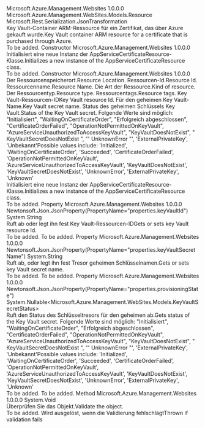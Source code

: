 <Type Name="AppServiceCertificateResource" FullName="Microsoft.Azure.Management.WebSites.Models.AppServiceCertificateResource">
  <TypeSignature Language="C#" Value="public class AppServiceCertificateResource : Microsoft.Azure.Management.WebSites.Models.Resource" />
  <TypeSignature Language="ILAsm" Value=".class public auto ansi beforefieldinit AppServiceCertificateResource extends Microsoft.Azure.Management.WebSites.Models.Resource" />
  <TypeSignature Language="DocId" Value="T:Microsoft.Azure.Management.WebSites.Models.AppServiceCertificateResource" />
  <TypeSignature Language="VB.NET" Value="Public Class AppServiceCertificateResource&#xA;Inherits Resource" />
  <TypeSignature Language="F#" Value="type AppServiceCertificateResource = class&#xA;    inherit Resource" />
  <AssemblyInfo>
    <AssemblyName>Microsoft.Azure.Management.Websites</AssemblyName>
    <AssemblyVersion>1.0.0.0</AssemblyVersion>
  </AssemblyInfo>
  <Base>
    <BaseTypeName>Microsoft.Azure.Management.WebSites.Models.Resource</BaseTypeName>
  </Base>
  <Interfaces />
  <Attributes>
    <Attribute>
      <AttributeName>Microsoft.Rest.Serialization.JsonTransformation</AttributeName>
    </Attribute>
  </Attributes>
  <Docs>
    <summary>
            <span data-ttu-id="0d748-101">Key Vault-Container ARM-Ressource für ein Zertifikat, das über Azure gekauft wurde.</span><span class="sxs-lookup"><span data-stu-id="0d748-101">Key Vault container ARM resource for a certificate that is purchased through Azure.</span></span>
            </summary>
    <remarks>To be added.</remarks>
  </Docs>
  <Members>
    <Member MemberName=".ctor">
      <MemberSignature Language="C#" Value="public AppServiceCertificateResource ();" />
      <MemberSignature Language="ILAsm" Value=".method public hidebysig specialname rtspecialname instance void .ctor() cil managed" />
      <MemberSignature Language="DocId" Value="M:Microsoft.Azure.Management.WebSites.Models.AppServiceCertificateResource.#ctor" />
      <MemberSignature Language="VB.NET" Value="Public Sub New ()" />
      <MemberType>Constructor</MemberType>
      <AssemblyInfo>
        <AssemblyName>Microsoft.Azure.Management.Websites</AssemblyName>
        <AssemblyVersion>1.0.0.0</AssemblyVersion>
      </AssemblyInfo>
      <Parameters />
      <Docs>
        <summary>
            <span data-ttu-id="0d748-102">Initialisiert eine neue Instanz der AppServiceCertificateResource-Klasse.</span><span class="sxs-lookup"><span data-stu-id="0d748-102">Initializes a new instance of the AppServiceCertificateResource class.</span></span>
            </summary>
        <remarks>To be added.</remarks>
      </Docs>
    </Member>
    <Member MemberName=".ctor">
      <MemberSignature Language="C#" Value="public AppServiceCertificateResource (string location, string id = null, string name = null, string kind = null, string type = null, System.Collections.Generic.IDictionary&lt;string,string&gt; tags = null, string keyVaultId = null, string keyVaultSecretName = null, Nullable&lt;Microsoft.Azure.Management.WebSites.Models.KeyVaultSecretStatus&gt; provisioningState = null);" />
      <MemberSignature Language="ILAsm" Value=".method public hidebysig specialname rtspecialname instance void .ctor(string location, string id, string name, string kind, string type, class System.Collections.Generic.IDictionary`2&lt;string, string&gt; tags, string keyVaultId, string keyVaultSecretName, valuetype System.Nullable`1&lt;valuetype Microsoft.Azure.Management.WebSites.Models.KeyVaultSecretStatus&gt; provisioningState) cil managed" />
      <MemberSignature Language="DocId" Value="M:Microsoft.Azure.Management.WebSites.Models.AppServiceCertificateResource.#ctor(System.String,System.String,System.String,System.String,System.String,System.Collections.Generic.IDictionary{System.String,System.String},System.String,System.String,System.Nullable{Microsoft.Azure.Management.WebSites.Models.KeyVaultSecretStatus})" />
      <MemberSignature Language="VB.NET" Value="Public Sub New (location As String, Optional id As String = null, Optional name As String = null, Optional kind As String = null, Optional type As String = null, Optional tags As IDictionary(Of String, String) = null, Optional keyVaultId As String = null, Optional keyVaultSecretName As String = null, Optional provisioningState As Nullable(Of KeyVaultSecretStatus) = null)" />
      <MemberSignature Language="F#" Value="new Microsoft.Azure.Management.WebSites.Models.AppServiceCertificateResource : string * string * string * string * string * System.Collections.Generic.IDictionary&lt;string, string&gt; * string * string * Nullable&lt;Microsoft.Azure.Management.WebSites.Models.KeyVaultSecretStatus&gt; -&gt; Microsoft.Azure.Management.WebSites.Models.AppServiceCertificateResource" Usage="new Microsoft.Azure.Management.WebSites.Models.AppServiceCertificateResource (location, id, name, kind, type, tags, keyVaultId, keyVaultSecretName, provisioningState)" />
      <MemberType>Constructor</MemberType>
      <AssemblyInfo>
        <AssemblyName>Microsoft.Azure.Management.Websites</AssemblyName>
        <AssemblyVersion>1.0.0.0</AssemblyVersion>
      </AssemblyInfo>
      <Parameters>
        <Parameter Name="location" Type="System.String" />
        <Parameter Name="id" Type="System.String" />
        <Parameter Name="name" Type="System.String" />
        <Parameter Name="kind" Type="System.String" />
        <Parameter Name="type" Type="System.String" />
        <Parameter Name="tags" Type="System.Collections.Generic.IDictionary&lt;System.String,System.String&gt;" />
        <Parameter Name="keyVaultId" Type="System.String" />
        <Parameter Name="keyVaultSecretName" Type="System.String" />
        <Parameter Name="provisioningState" Type="System.Nullable&lt;Microsoft.Azure.Management.WebSites.Models.KeyVaultSecretStatus&gt;" />
      </Parameters>
      <Docs>
        <param name="location"><span data-ttu-id="0d748-103">Der Ressourcenspeicherort.</span><span class="sxs-lookup"><span data-stu-id="0d748-103">Resource Location.</span></span></param>
        <param name="id"><span data-ttu-id="0d748-104">Ressourcen-Id.</span><span class="sxs-lookup"><span data-stu-id="0d748-104">Resource Id.</span></span></param>
        <param name="name"><span data-ttu-id="0d748-105">Ressourcenname.</span><span class="sxs-lookup"><span data-stu-id="0d748-105">Resource Name.</span></span></param>
        <param name="kind"><span data-ttu-id="0d748-106">Die Art der Ressource.</span><span class="sxs-lookup"><span data-stu-id="0d748-106">Kind of resource.</span></span></param>
        <param name="type"><span data-ttu-id="0d748-107">Der Ressourcentyp.</span><span class="sxs-lookup"><span data-stu-id="0d748-107">Resource type.</span></span></param>
        <param name="tags"><span data-ttu-id="0d748-108">Ressourcentags.</span><span class="sxs-lookup"><span data-stu-id="0d748-108">Resource tags.</span></span></param>
        <param name="keyVaultId"><span data-ttu-id="0d748-109">Key Vault-Ressourcen-ID</span><span class="sxs-lookup"><span data-stu-id="0d748-109">Key Vault resource Id.</span></span></param>
        <param name="keyVaultSecretName"><span data-ttu-id="0d748-110">Für den geheimen Key Vault-Name.</span><span class="sxs-lookup"><span data-stu-id="0d748-110">Key Vault secret name.</span></span></param>
        <param name="provisioningState"><span data-ttu-id="0d748-111">Status des geheimen Schlüssels Key Vault.</span><span class="sxs-lookup"><span data-stu-id="0d748-111">Status of the Key Vault secret.</span></span>
            <span data-ttu-id="0d748-112">Folgende Werte sind möglich: "Initialisiert", "WaitingOnCertificateOrder", "Erfolgreich abgeschlossen", "CertificateOrderFailed", "OperationNotPermittedOnKeyVault", "AzureServiceUnauthorizedToAccessKeyVault", "KeyVaultDoesNotExist", " KeyVaultSecretDoesNotExist ", '" UnknownError "', 'ExternalPrivateKey', 'Unbekannt'</span><span class="sxs-lookup"><span data-stu-id="0d748-112">Possible values include: 'Initialized', 'WaitingOnCertificateOrder', 'Succeeded', 'CertificateOrderFailed', 'OperationNotPermittedOnKeyVault', 'AzureServiceUnauthorizedToAccessKeyVault', 'KeyVaultDoesNotExist', 'KeyVaultSecretDoesNotExist', 'UnknownError', 'ExternalPrivateKey', 'Unknown'</span></span></param>
        <summary>
            <span data-ttu-id="0d748-113">Initialisiert eine neue Instanz der AppServiceCertificateResource-Klasse.</span><span class="sxs-lookup"><span data-stu-id="0d748-113">Initializes a new instance of the AppServiceCertificateResource class.</span></span>
            </summary>
        <remarks>To be added.</remarks>
      </Docs>
    </Member>
    <Member MemberName="KeyVaultId">
      <MemberSignature Language="C#" Value="public string KeyVaultId { get; set; }" />
      <MemberSignature Language="ILAsm" Value=".property instance string KeyVaultId" />
      <MemberSignature Language="DocId" Value="P:Microsoft.Azure.Management.WebSites.Models.AppServiceCertificateResource.KeyVaultId" />
      <MemberSignature Language="VB.NET" Value="Public Property KeyVaultId As String" />
      <MemberSignature Language="F#" Value="member this.KeyVaultId : string with get, set" Usage="Microsoft.Azure.Management.WebSites.Models.AppServiceCertificateResource.KeyVaultId" />
      <MemberType>Property</MemberType>
      <AssemblyInfo>
        <AssemblyName>Microsoft.Azure.Management.Websites</AssemblyName>
        <AssemblyVersion>1.0.0.0</AssemblyVersion>
      </AssemblyInfo>
      <Attributes>
        <Attribute>
          <AttributeName>Newtonsoft.Json.JsonProperty(PropertyName="properties.keyVaultId")</AttributeName>
        </Attribute>
      </Attributes>
      <ReturnValue>
        <ReturnType>System.String</ReturnType>
      </ReturnValue>
      <Docs>
        <summary>
            <span data-ttu-id="0d748-114">Ruft ab oder legt ihn fest Key Vault-Ressourcen-ID</span><span class="sxs-lookup"><span data-stu-id="0d748-114">Gets or sets key Vault resource Id.</span></span>
            </summary>
        <value>To be added.</value>
        <remarks>To be added.</remarks>
      </Docs>
    </Member>
    <Member MemberName="KeyVaultSecretName">
      <MemberSignature Language="C#" Value="public string KeyVaultSecretName { get; set; }" />
      <MemberSignature Language="ILAsm" Value=".property instance string KeyVaultSecretName" />
      <MemberSignature Language="DocId" Value="P:Microsoft.Azure.Management.WebSites.Models.AppServiceCertificateResource.KeyVaultSecretName" />
      <MemberSignature Language="VB.NET" Value="Public Property KeyVaultSecretName As String" />
      <MemberSignature Language="F#" Value="member this.KeyVaultSecretName : string with get, set" Usage="Microsoft.Azure.Management.WebSites.Models.AppServiceCertificateResource.KeyVaultSecretName" />
      <MemberType>Property</MemberType>
      <AssemblyInfo>
        <AssemblyName>Microsoft.Azure.Management.Websites</AssemblyName>
        <AssemblyVersion>1.0.0.0</AssemblyVersion>
      </AssemblyInfo>
      <Attributes>
        <Attribute>
          <AttributeName>Newtonsoft.Json.JsonProperty(PropertyName="properties.keyVaultSecretName")</AttributeName>
        </Attribute>
      </Attributes>
      <ReturnValue>
        <ReturnType>System.String</ReturnType>
      </ReturnValue>
      <Docs>
        <summary>
            <span data-ttu-id="0d748-115">Ruft ab, oder legt ihn fest Tresor geheimen Schlüsselnamen.</span><span class="sxs-lookup"><span data-stu-id="0d748-115">Gets or sets key Vault secret name.</span></span>
            </summary>
        <value>To be added.</value>
        <remarks>To be added.</remarks>
      </Docs>
    </Member>
    <Member MemberName="ProvisioningState">
      <MemberSignature Language="C#" Value="public Nullable&lt;Microsoft.Azure.Management.WebSites.Models.KeyVaultSecretStatus&gt; ProvisioningState { get; }" />
      <MemberSignature Language="ILAsm" Value=".property instance valuetype System.Nullable`1&lt;valuetype Microsoft.Azure.Management.WebSites.Models.KeyVaultSecretStatus&gt; ProvisioningState" />
      <MemberSignature Language="DocId" Value="P:Microsoft.Azure.Management.WebSites.Models.AppServiceCertificateResource.ProvisioningState" />
      <MemberSignature Language="VB.NET" Value="Public ReadOnly Property ProvisioningState As Nullable(Of KeyVaultSecretStatus)" />
      <MemberSignature Language="F#" Value="member this.ProvisioningState : Nullable&lt;Microsoft.Azure.Management.WebSites.Models.KeyVaultSecretStatus&gt;" Usage="Microsoft.Azure.Management.WebSites.Models.AppServiceCertificateResource.ProvisioningState" />
      <MemberType>Property</MemberType>
      <AssemblyInfo>
        <AssemblyName>Microsoft.Azure.Management.Websites</AssemblyName>
        <AssemblyVersion>1.0.0.0</AssemblyVersion>
      </AssemblyInfo>
      <Attributes>
        <Attribute>
          <AttributeName>Newtonsoft.Json.JsonProperty(PropertyName="properties.provisioningState")</AttributeName>
        </Attribute>
      </Attributes>
      <ReturnValue>
        <ReturnType>System.Nullable&lt;Microsoft.Azure.Management.WebSites.Models.KeyVaultSecretStatus&gt;</ReturnType>
      </ReturnValue>
      <Docs>
        <summary>
            <span data-ttu-id="0d748-116">Ruft den Status des Schlüsseltresors für den geheimen ab.</span><span class="sxs-lookup"><span data-stu-id="0d748-116">Gets status of the Key Vault secret.</span></span> <span data-ttu-id="0d748-117">Folgende Werte sind möglich: "Initialisiert", "WaitingOnCertificateOrder", "Erfolgreich abgeschlossen", "CertificateOrderFailed", "OperationNotPermittedOnKeyVault", "AzureServiceUnauthorizedToAccessKeyVault", "KeyVaultDoesNotExist", " KeyVaultSecretDoesNotExist ", '" UnknownError "', 'ExternalPrivateKey', 'Unbekannt'</span><span class="sxs-lookup"><span data-stu-id="0d748-117">Possible values include: 'Initialized', 'WaitingOnCertificateOrder', 'Succeeded', 'CertificateOrderFailed', 'OperationNotPermittedOnKeyVault', 'AzureServiceUnauthorizedToAccessKeyVault', 'KeyVaultDoesNotExist', 'KeyVaultSecretDoesNotExist', 'UnknownError', 'ExternalPrivateKey', 'Unknown'</span></span>
            </summary>
        <value>To be added.</value>
        <remarks>To be added.</remarks>
      </Docs>
    </Member>
    <Member MemberName="Validate">
      <MemberSignature Language="C#" Value="public override void Validate ();" />
      <MemberSignature Language="ILAsm" Value=".method public hidebysig virtual instance void Validate() cil managed" />
      <MemberSignature Language="DocId" Value="M:Microsoft.Azure.Management.WebSites.Models.AppServiceCertificateResource.Validate" />
      <MemberSignature Language="VB.NET" Value="Public Overrides Sub Validate ()" />
      <MemberSignature Language="F#" Value="override this.Validate : unit -&gt; unit" Usage="appServiceCertificateResource.Validate " />
      <MemberType>Method</MemberType>
      <AssemblyInfo>
        <AssemblyName>Microsoft.Azure.Management.Websites</AssemblyName>
        <AssemblyVersion>1.0.0.0</AssemblyVersion>
      </AssemblyInfo>
      <ReturnValue>
        <ReturnType>System.Void</ReturnType>
      </ReturnValue>
      <Parameters />
      <Docs>
        <summary>
            <span data-ttu-id="0d748-118">Überprüfen Sie das Objekt.</span><span class="sxs-lookup"><span data-stu-id="0d748-118">Validate the object.</span></span>
            </summary>
        <remarks>To be added.</remarks>
        <exception cref="T:Microsoft.Rest.ValidationException">
            <span data-ttu-id="0d748-119">Wird ausgelöst, wenn die Validierung fehlschlägt</span><span class="sxs-lookup"><span data-stu-id="0d748-119">Thrown if validation fails</span></span>
            </exception>
      </Docs>
    </Member>
  </Members>
</Type>
